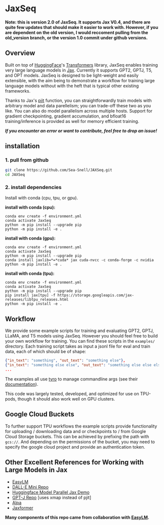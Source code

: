 # JaxSeq

**Note: this is version 2.0 of JaxSeq. It supports Jax V0.4, and there are quite few updates that should make it easier to work with. However, if you are dependent on the old version, I would reccoment pulling from the old_version branch, or the version 1.0 commit under github versions.**

## Overview

Built on top of [HuggingFace](https://huggingface.co)'s [Transformers](https://github.com/huggingface/transformers) library, JaxSeq enables training very large language models in [Jax](https://jax.readthedocs.io/en/latest/). Currently it supports GPT2, GPTJ, T5, and OPT models. JaxSeq is designed to be light-weight and easily extensible, with the aim being to demonstrate a workflow for training large language models without with the heft that is typical other existing frameworks.

Thanks to Jax's [pjit](https://jax.readthedocs.io/en/latest/jax.experimental.pjit.html) function, you can straightforwardly train models with arbitrary model and data parellelism; you can trade-off these two as you like. You can also do model parallelism across multiple hosts. Support for gradient checkpointing, gradient accumulation, and bfloat16 training/inference is provided as well for memory efficient training.

***If you encounter an error or want to contribute, feel free to drop an issue!***

## installation

### **1. pull from github**

``` bash
git clone https://github.com/Sea-Snell/JAXSeq.git
cd JAXSeq
```

### **2. install dependencies**

Install with conda (cpu, tpu, or gpu).

**install with conda (cpu):**
``` shell
conda env create -f environment.yml
conda activate JaxSeq
python -m pip install --upgrade pip
python -m pip install -e .
```

**install with conda (gpu):**
``` shell
conda env create -f environment.yml
conda activate JaxSeq
python -m pip install --upgrade pip
conda install jaxlib=*=*cuda* jax cuda-nvcc -c conda-forge -c nvidia
python -m pip install -e .
```

**install with conda (tpu):**
``` shell
conda env create -f environment.yml
conda activate JaxSeq
python -m pip install --upgrade pip
pip install jax[tpu] -f https://storage.googleapis.com/jax-releases/libtpu_releases.html
python -m pip install -e .
```

## Workflow

We provide some example scripts for training and evaluating GPT2, GPTJ, LLaMA, and T5 models using JaxSeq. However you should feel free to build your own workflow for training. You can find these scripts in the `examples/` directory. Each training script takes as input a jsonl file for eval and train data, each of which should be of shape:
``` json
{"in_text": "something", "out_text": "something else"}, 
{"in_text": "something else else", "out_text": "something else else else"}, 
...
```

The examples all use [tyro](https://github.com/brentyi/tyro) to manage commandline args (see their [documentation](https://brentyi.github.io/tyro)).

This code was largely tested, developed, and optimized for use on TPU-pods, though it should also work well on GPU clusters.

## Google Cloud Buckets

To further support TPU workflows the example scripts provide functionality for uploading / downloading data and or checkpoints to / from Google Cloud Storage buckets. This can be achieved by prefixing the path with `gcs://`. And depending on the permissions of the bucket, you may need to specify the google cloud project and provide an authentication token.


## Other Excellent References for Working with Large Models in Jax

* [EasyLM](https://github.com/young-geng/EasyLM)
* [DALL-E Mini Repo](https://t.co/BlM8e66utJ)
* [Huggingface Model Parallel Jax Demo](https://t.co/eGscnvtNDR)
* [GPT-J Repo](https://github.com/kingoflolz/mesh-transformer-jax) [uses xmap instead of pjit]
* [Alpa](https://github.com/alpa-projects/alpa)
* [Jaxformer](https://github.com/salesforce/jaxformer)

**Many components of this repo came from collaboration with [EasyLM](https://github.com/young-geng/EasyLM).**
